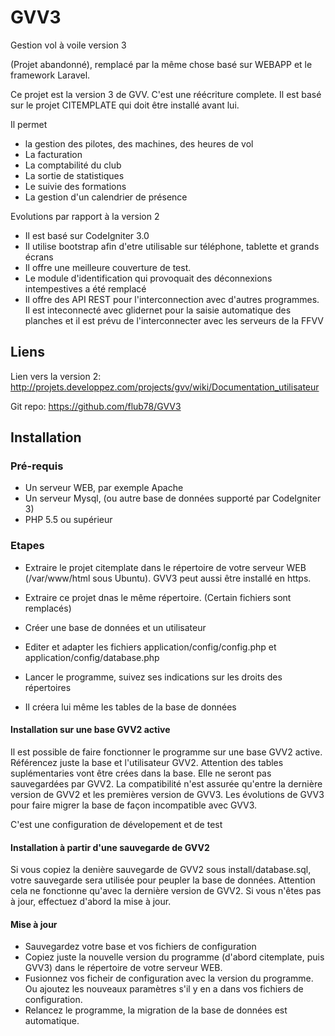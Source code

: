 # GVV3
Gestion vol à voile version 3

(Projet abandonné), remplacé par la même chose basé sur WEBAPP et le framework Laravel.

Ce projet est la version 3 de GVV. C'est une réécriture complete. Il est basé sur le projet CITEMPLATE qui doit être installé avant lui.

Il permet 
* la gestion des pilotes, des machines, des heures de vol
* La facturation
* La comptabilité du club
* La sortie de statistiques
* Le suivie des formations
* La gestion d'un calendrier de présence


Evolutions par rapport à la version 2
* Il est basé sur CodeIgniter 3.0
* Il utilise bootstrap afin d'etre utilisable sur téléphone, tablette et grands écrans
* Il offre une meilleure couverture de test.
* Le module d'identification qui provoquait des déconnexions intempestives a été remplacé
* Il offre des API REST pour l'interconnection avec d'autres programmes. Il est inteconnecté avec glidernet pour la saisie automatique des planches et il est prévu de l'interconnecter avec les serveurs de la FFVV

Liens
-----

Lien vers la version 2: http://projets.developpez.com/projects/gvv/wiki/Documentation_utilisateur

Git repo: https://github.com/flub78/GVV3

## Installation

### Pré-requis
* Un serveur WEB, par exemple Apache
* Un serveur Mysql, (ou autre base de données supporté par CodeIgniter 3)
* PHP 5.5 ou supérieur
    
### Etapes
* Extraire le projet citemplate dans le répertoire de votre serveur WEB (/var/www/html sous Ubuntu). GVV3 peut aussi être installé en https.
* Extraire ce projet dnas le même répertoire. (Certain fichiers sont remplacés)
* Créer une base de données et un utilisateur
* Editer et adapter les fichiers application/config/config.php et application/config/database.php
    
* Lancer le programme, suivez ses indications sur les droits des répertoires
* Il créera lui même les tables de la base de données 
    
#### Installation sur une base GVV2 active

Il est possible de faire fonctionner le programme sur une base GVV2 active. Référencez juste la base et l'utilisateur GVV2.
Attention des tables suplémentaries vont être crées dans la base. Elle ne seront pas sauvegardées par GVV2. La compatibilité n'est assurée qu'entre la dernière version de GVV2 et les premières version de GVV3. Les évolutions de GVV3 pour faire migrer la base de façon incompatible avec GVV3.
    
C'est une configuration de dévelopement et de test
    
#### Installation à partir d'une sauvegarde de GVV2

Si vous copiez la denière sauvegarde de GVV2 sous install/database.sql, votre sauvegarde sera utilisée pour peupler 
la base de données. Attention cela ne fonctionne qu'avec la dernière version de GVV2. Si vous n'êtes pas à jour,
effectuez d'abord la mise à jour.    

#### Mise à jour

* Sauvegardez votre base et vos fichiers de configuration
* Copiez juste la nouvelle version du programme (d'abord citemplate, puis GVV3) dans le répertoire de votre serveur WEB.
* Fusionnez vos ficheir de configuration avec la version du programme. Ou ajoutez les nouveaux paramètres s'il y en a dans vos fichiers de configuration.
* Relancez le programme, la migration de la base de données est automatique.
